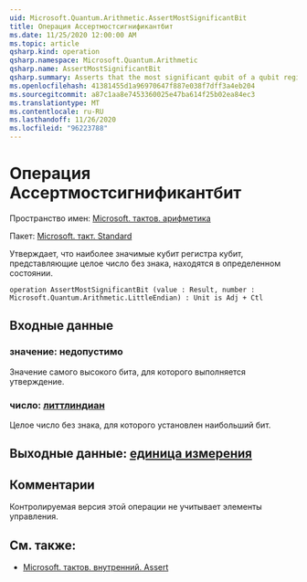 ```yaml
---
uid: Microsoft.Quantum.Arithmetic.AssertMostSignificantBit
title: Операция Ассертмостсигнификантбит
ms.date: 11/25/2020 12:00:00 AM
ms.topic: article
qsharp.kind: operation
qsharp.namespace: Microsoft.Quantum.Arithmetic
qsharp.name: AssertMostSignificantBit
qsharp.summary: Asserts that the most significant qubit of a qubit register representing an unsigned integer is in a particular state.
ms.openlocfilehash: 41381455d1a96970647f887e038f7dff3a4eb204
ms.sourcegitcommit: a87c1aa8e7453360025e47ba614f25b02ea84ec3
ms.translationtype: MT
ms.contentlocale: ru-RU
ms.lasthandoff: 11/26/2020
ms.locfileid: "96223788"
---
```

# <a name="assertmostsignificantbit-operation"></a>Операция Ассертмостсигнификантбит

Пространство имен: [Microsoft. тактов. арифметика](xref:Microsoft.Quantum.Arithmetic)

Пакет: [Microsoft. такт. Standard](https://nuget.org/packages/Microsoft.Quantum.Standard)


Утверждает, что наиболее значимые кубит регистра кубит, представляющие целое число без знака, находятся в определенном состоянии.

```qsharp
operation AssertMostSignificantBit (value : Result, number : Microsoft.Quantum.Arithmetic.LittleEndian) : Unit is Adj + Ctl
```


## <a name="input"></a>Входные данные

### <a name="value--__invalidresult__"></a>значение: __недопустимо <Result>__

Значение самого высокого бита, для которого выполняется утверждение.


### <a name="number--littleendian"></a>число: [литтлиндиан](xref:Microsoft.Quantum.Arithmetic.LittleEndian)

Целое число без знака, для которого установлен наибольший бит.



## <a name="output--unit"></a>Выходные данные: [единица измерения](xref:microsoft.quantum.lang-ref.unit)



## <a name="remarks"></a>Комментарии

Контролируемая версия этой операции не учитывает элементы управления.

## <a name="see-also"></a>См. также:

- [Microsoft. тактов. внутренний. Assert](xref:Microsoft.Quantum.Intrinsic.Assert)